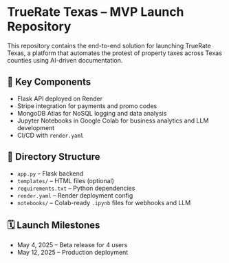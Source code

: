 
# TrueRate Texas – MVP Launch Repository

This repository contains the end-to-end solution for launching TrueRate Texas, a platform that automates the protest of property taxes across Texas counties using AI-driven documentation.

## 🔧 Key Components
- Flask API deployed on Render
- Stripe integration for payments and promo codes
- MongoDB Atlas for NoSQL logging and data analysis
- Jupyter Notebooks in Google Colab for business analytics and LLM development
- CI/CD with `render.yaml`

## 📂 Directory Structure
- `app.py` – Flask backend
- `templates/` – HTML files (optional)
- `requirements.txt` – Python dependencies
- `render.yaml` – Render deployment config
- `notebooks/` – Colab-ready `.ipynb` files for webhooks and LLM

## 🗓️ Launch Milestones
- May 4, 2025 – Beta release for 4 users
- May 12, 2025 – Production deployment
